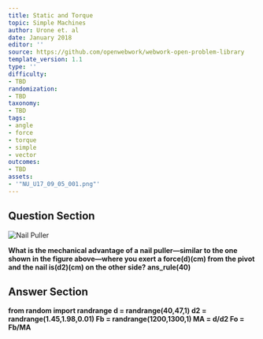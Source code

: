 ```yaml
---
title: Static and Torque
topic: Simple Machines
author: Urone et. al
date: January 2018
editor: ''
source: https://github.com/openwebwork/webwork-open-problem-library
template_version: 1.1
type: ''
difficulty:
- TBD
randomization:
- TBD
taxonomy:
- TBD
tags:
- angle
- force
- torque
- simple
- vector
outcomes:
- TBD
assets:
- '"NU_U17_09_05_001.png"'
---
```


## Question Section 

![Nail Puller]("NU_U17_09_05_001.png")

<b>
What is the mechanical advantage of a nail puller—similar to the one shown in the figure above—where you exert a force(d)(cm) from the pivot and the nail is(d2)(cm) on the other side?
ans_rule(40)



## Answer Section

from random import randrange
d = randrange(40,47,1)
d2 = randrange(1.45,1.98,0.01)
Fb = randrange(1200,1300,1)
MA = d/d2
Fo = Fb/MA